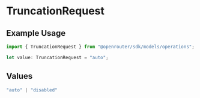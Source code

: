 # TruncationRequest

## Example Usage

```typescript
import { TruncationRequest } from "@openrouter/sdk/models/operations";

let value: TruncationRequest = "auto";
```

## Values

```typescript
"auto" | "disabled"
```